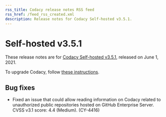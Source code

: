 ```yaml
---
rss_title: Codacy release notes RSS feed
rss_href: /feed_rss_created.xml
description: Release notes for Codacy Self-hosted v3.5.1.
---
```


# Self-hosted v3.5.1

These release notes are for [Codacy Self-hosted v3.5.1](https://github.com/codacy/chart/releases/tag/3.5.1), released on June 1, 2021.

To upgrade Codacy, follow [these instructions](../../chart/maintenance/upgrade.md).

## Bug fixes

-   Fixed an issue that could allow reading information on Codacy related to unauthorized public repositories hosted on GitHub Enterprise Server. CVSS v3.1 score: 4.4 (Medium). (CY-4416)
